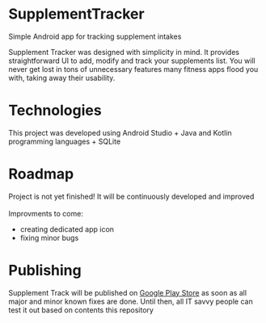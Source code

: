 # SupplementTracker
Simple Android app for tracking supplement intakes

Supplement Tracker was designed with simplicity in mind. It provides straightforward UI to add, modify and track your supplements list. You will never get lost in tons of unnecessary features many fitness apps flood you with, taking away their usability.

# Technologies
This project was developed using Android Studio + Java and Kotlin programming languages + SQLite

# Roadmap
Project is not yet finished! It will be continuously developed and improved<br><br>
Improvments to come:
- creating dedicated app icon
- fixing minor bugs

 # Publishing
Supplement Track will be published on [Google Play Store](https://play.google.com/store) as soon as all major and minor known fixes are done. Until then, all IT savvy people can test it out based on contents this repository
